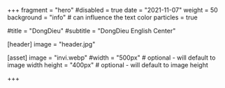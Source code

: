 +++
fragment = "hero"
#disabled = true
date = "2021-11-07"
weight = 50
background = "info" # can influence the text color
particles = true

#title = "DongDieu"
#subtitle = "DongDieu English Center"

[header]
  image = "header.jpg"

[asset]
  image = "invi.webp"
  #width = "500px" # optional - will default to image width
  height = "400px" # optional - will default to image height

+++
